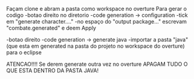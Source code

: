 Façam clone e abram a pasta como workspace no overture Para gerar o codigo -botao direito no diretorio -code generation -> configuration -tick em "generate character...." -no espaço do "output package..." escrevam "combate.generated" e deem Apply

-botao direito -code generation -> generate java -importar a pasta "java" (que esta em generated na pasta do projeto no workspace do overture) para o eclipse

ATENCAO!!!!
Se derem generate outra vez no overture APAGAM TUDO O QUE ESTA DENTRO DA PASTA JAVA!